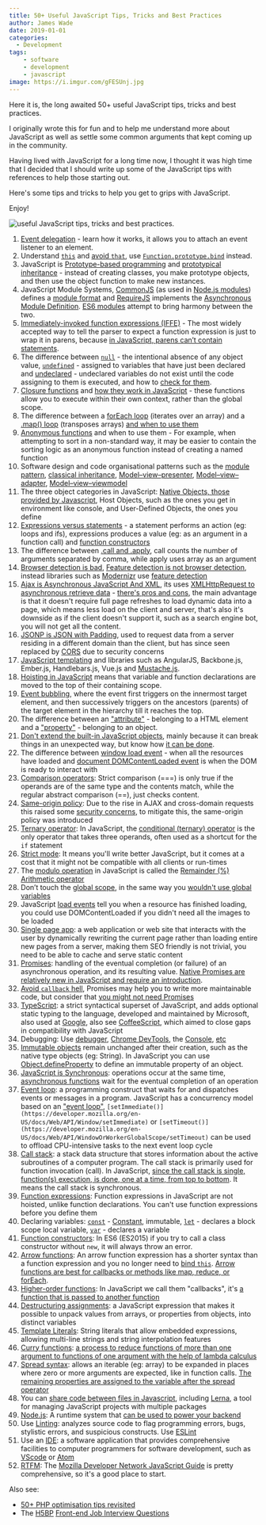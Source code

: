 ```yaml
---
title: 50+ Useful JavaScript Tips, Tricks and Best Practices
author: James Wade
date: 2019-01-01
categories:
  - Development
tags:
    - software
    - development
    - javascript
image: https://i.imgur.com/gFESUnj.jpg
---
```


Here it is, the long awaited 50+ useful JavaScript tips, tricks and best practices.

I originally wrote this for fun and to help me understand more about JavaScript as well as settle some common arguments that kept coming up in the community.

Having lived with JavaScript for a long time now, I thought it was high time that I decided that I should write up some of the JavaScript tips with references to help those starting out.

Here's some tips and tricks to help you get to grips with JavaScript.

Enjoy!

<!--more-->

![useful JavaScript tips, tricks and best practices.](https://i.imgur.com/gFESUnj.jpg)

1. [Event delegation](https://learn.jquery.com/events/event-delegation/) - learn how it works, it allows you to attach an event listener to an element.
2. Understand [`this`](https://developer.mozilla.org/en-US/docs/Web/JavaScript/Reference/Operators/this) and [avoid `that`](https://www.smashingmagazine.com/2014/01/understanding-javascript-function-prototype-bind/), use [`Function.prototype.bind`](http://lucybain.com/blog/2014/function-prototype-bind/) instead.
3. JavaScript is [Prototype-based programming](https://en.wikipedia.org/wiki/Prototype-based_programming) and [prototypical inheritance](http://crockford.com/javascript/prototypal.html) - instead of creating classes, you make prototype objects, and then use the object function to make new instances.
4. JavaScript Module Systems, [CommonJS](http://www.commonjs.org/) (as used in [Node.js modules](https://nodejs.org/api/modules.html)) defines a [module format](http://wiki.commonjs.org/wiki/Modules/1.1.1) and [RequireJS]() implements the [Asynchronous Module Definition](https://github.com/amdjs/amdjs-api/blob/master/AMD.md). [ES6 modules](http://2ality.com/2014/09/es6-modules-final.html) attempt to bring harmony between the two.
5. [Immediately-invoked function expressions (IFFE)](https://en.wikipedia.org/wiki/Immediately-invoked_function_expression) - The most widely accepted way to tell the parser to expect a function expression is just to wrap it in parens, because [in JavaScript, parens can’t contain statements](http://benalman.com/news/2010/11/immediately-invoked-function-expression/).
6. The difference between [`null`](https://developer.mozilla.org/en-US/docs/Web/JavaScript/Reference/Global_Objects/null) - the intentional absence of any object value, [`undefined`](https://developer.mozilla.org/en-US/docs/Glossary/Undefined) - assigned to variables that have just been declared and [undeclared](https://developer.mozilla.org/en-US/docs/Web/JavaScript/Reference/Statements/var) - undeclared variables do not exist until the code assigning to them is executed, and how to [check for them](http://lucybain.com/blog/2014/null-undefined-undeclared/).
7. [Closure functions](https://en.wikipedia.org/wiki/Closure_(computer_programming)) and [how they work in JavaScript](https://medium.com/dailyjs/i-never-understood-javascript-closures-9663703368e8) - these functions allow you to execute within their own context, rather than the global scope.
8. The difference between a [forEach loop](https://developer.mozilla.org/en-US/docs/Web/JavaScript/Reference/Global_Objects/Array/forEach) (iterates over an array) and a [.map() loop](https://developer.mozilla.org/en-US/docs/Web/JavaScript/Reference/Global_Objects/Array/map) (transposes arrays) [and when to use them](http://2ality.com/2011/04/iterating-over-arrays-and-objects-in.html)
9. [Anonymous functions](https://en.wikipedia.org/wiki/Anonymous_function) and when to use them - For example, when attempting to sort in a non-standard way, it may be easier to contain the sorting logic as an anonymous function instead of creating a named function
10. Software design and code organisational patterns such as the [module pattern](https://addyosmani.com/resources/essentialjsdesignpatterns/book/#modulepatternjavascript), [classical inheritance](http://crockford.com/javascript/inheritance.html), [Model–view–presenter](https://en.wikipedia.org/wiki/Model%E2%80%93view%E2%80%93presenter), [Model–view–adapter](https://en.wikipedia.org/wiki/Model%E2%80%93view%E2%80%93adapter), [Model–view–viewmodel](https://en.wikipedia.org/wiki/Model%E2%80%93view%E2%80%93viewmodel)
11. The three object categories in JavaScript: [Native Objects, those provided by Javascript](https://developer.mozilla.org/en-US/docs/Web/JavaScript/Reference/Global_Objects), Host Objects, such as the ones you get in environment like console, and User-Defined Objects, the ones you define
12. [Expressions versus statements](http://2ality.com/2012/09/expressions-vs-statements.html) - a statement performs an action (eg: loops and ifs), expressions produces a value (eg: as an argument in a function call) and [function constructors](https://developer.mozilla.org/en-US/docs/Web/JavaScript/Reference/Global_Objects/Function) 
13. The difference between [.call and .apply](https://odetocode.com/blogs/scott/archive/2007/07/04/function-apply-and-function-call-in-javascript.aspx), call counts the number of arguments separated by comma, while apply uses array as an argument
14. [Browser detection is bad](https://css-tricks.com/browser-detection-is-bad/), [Feature detection is not browser detection](https://humanwhocodes.com/blog/2009/12/29/feature-detection-is-not-browser-detection/), instead libraries such as [Modernizr](https://en.wikipedia.org/wiki/Modernizr) use [feature detection](https://en.wikipedia.org/wiki/Feature_detection_(web_development))
15. [Ajax is Asynchronous JavaScript And XML](https://en.wikipedia.org/wiki/Ajax_(programming)), its uses [XMLHttpRequest to asynchronous retrieve data](http://adaptivepath.org/ideas/ajax-new-approach-web-applications/) - [there's pros and cons](https://dzone.com/articles/pros-and-cons-of-ajax), the main advantage is that it doesn't require full page refreshes to load dynamic data into a page, which means less load on the client and server, that's also it's downside as if the client doesn't support it, such as a search engine bot, you will not get all the content.
16. [JSONP is JSON with Padding](https://en.wikipedia.org/wiki/JSONP), used to request data from a server residing in a different domain than the client, but has since seen replaced by [CORS](https://en.wikipedia.org/wiki/Cross-origin_resource_sharing) due to security concerns
17. [JavaScript templating](https://en.wikipedia.org/wiki/JavaScript_templating) and libraries such as AngularJS, Backbone.js, Ember.js, Handlebars.js, Vue.js and [Mustache.js](https://web.archive.org/web/20130513103343/http://iviewsource.com/codingtutorials/introduction-to-javascript-templating-with-mustache-js/).
18. [Hoisting in JavaScript](https://developer.mozilla.org/en-US/docs/Glossary/Hoisting) means that variable and function declarations are moved to the top of their containing scope.
19. [Event bubbling](https://en.wikipedia.org/wiki/Event_bubbling), where the event first triggers on the innermost target element, and then successively triggers on the ancestors (parents) of the target element in the hierarchy till it reaches the top.
20. The difference between an ["attribute"](https://en.wikipedia.org/wiki/HTML_attribute) - belonging to a HTML element and a ["property"](https://developer.mozilla.org/en-US/docs/Web/JavaScript/Reference/Operators/Property_accessors) - belonging to an object.
21. [Don't extend the built-in JavaScript objects](http://perfectionkills.com/extending-native-builtins/), mainly because it can break things in an unexpected way, but know how [it can be done](http://htmlcssjavascript.com/javascript/interviewing-with-me-heres-an-easter-egg-ill-ask-you-this-javascript-question-during-the-interview/).
22. The difference between [window load event](https://developer.mozilla.org/en-US/docs/Web/Events/load) - when all the resources have loaded and [document DOMContentLoaded event](https://developer.mozilla.org/en-US/docs/Web/Events/DOMContentLoaded) is when the DOM is ready to interact with
23. [Comparison operators](https://developer.mozilla.org/en-US/docs/Web/JavaScript/Reference/Operators/Comparison_Operators): Strict comparison (===) is only true if the operands are of the same type and the contents match, while the regular abstract comparison (==), just checks content.
24. [Same-origin policy](https://en.wikipedia.org/wiki/Same-origin_policy): Due to the rise in AJAX and cross-domain requests this raised some [security concerns](https://www.w3.org/2001/tag/2011/02/security-web.html), to mitigate this, the same-origin policy was introduced
25. [Ternary operator](https://en.wikipedia.org/wiki/Ternary_operation): In JavaScript, the [conditional (ternary) operator](https://developer.mozilla.org/en-US/docs/Web/JavaScript/Reference/Operators/Conditional_Operator) is the only operator that takes three operands, often used as a shortcut for the `if` statement
26. [Strict mode](https://developer.mozilla.org/en-US/docs/Web/JavaScript/Reference/Strict_mode): It means you'll write better JavaScript, but it comes at a cost that it might not be compatible with all clients or run-times
27. The [modulo operation](https://en.wikipedia.org/wiki/Modulo_operation) in JavaScript is called the [Remainder (%) Arithmetic operator](https://developer.mozilla.org/en-US/docs/Web/JavaScript/Reference/Operators/Arithmetic_Operators#Remainder_())
28. Don’t touch the [global scope](https://developer.mozilla.org/en-US/docs/Glossary/global_scope), in the same way you [wouldn't use global variables](http://wiki.c2.com/?GlobalVariablesAreBad)
29. JavaScript [load events](https://developer.mozilla.org/en-US/docs/Web/Events/load) tell you when a resource has finished loading, you could use DOMContentLoaded if you didn't need all the images to be loaded
30. [Single page app](https://en.wikipedia.org/wiki/Single-page_application):  a web application or web site that interacts with the user by dynamically rewriting the current page rather than loading entire new pages from a server, making them SEO friendly is not trivial, you need to be able to cache and serve static content
31. [Promises](https://developer.mozilla.org/en-US/docs/Web/JavaScript/Reference/Global_Objects/Promise): handling of the eventual completion (or failure) of an asynchronous operation, and its resulting value. [Native Promises are relatively new in JavaScript and require an introduction](https://developers.google.com/web/fundamentals/primers/promises).
32. [Avoid `callback` hell](http://callbackhell.com/), Promises may help you to write more maintainable code, but consider that [you might not need Promises](https://blog.objectivedynamics.com/you-might-not-need-promises-5622fe470979)
33. [TypeScript](https://en.wikipedia.org/wiki/TypeScript): a strict syntactical superset of JavaScript, and adds optional static typing to the language, developed and maintained by Microsoft, also used at [Google](http://neugierig.org/software/blog/2018/09/typescript-at-google.html), also see [CoffeeScript](https://en.wikipedia.org/wiki/CoffeeScript), which aimed to close gaps in compatibility with JavaScript
34. Debugging: Use [debugger](https://developer.mozilla.org/en-US/docs/Web/JavaScript/Reference/Statements/debugger), [Chrome DevTools](https://developers.google.com/web/tools/chrome-devtools/javascript/), the [Console](https://developers.google.com/web/tools/chrome-devtools/console/console-write), [etc](https://medium.com/@interdigitizer/5-debugging-tools-every-javascript-programmer-should-know-and-use-38575141689c)
35. [Immutable objects](https://en.wikipedia.org/wiki/Immutable_object) remain unchanged after their creation, such as the native type objects (eg: String). In JavaScript you can use [Object.defineProperty](https://developer.mozilla.org/en-US/docs/Web/JavaScript/Reference/Global_Objects/Object/defineProperty) to define an immutable property of an object.
36. [JavaScript is Synchronous](https://medium.com/@kvosswinkel/is-javascript-synchronous-or-asynchronous-what-the-hell-is-a-promise-7aa9dd8f3bfb): operations occur at the same time, [asynchronous functions](https://developer.mozilla.org/en-US/docs/Web/JavaScript/Reference/Statements/async_function) wait for the eventual completion of an operation 
37. [Event loop](https://en.wikipedia.org/wiki/Event_loop): a programming construct that waits for and dispatches events or messages in a program. JavaScript has a concurrency model based on an ["event loop"](https://developer.mozilla.org/en-US/docs/Web/JavaScript/EventLoop), `[setImmediate()](https://developer.mozilla.org/en-US/docs/Web/API/Window/setImmediate)` or `[setTimeout()](https://developer.mozilla.org/en-US/docs/Web/API/WindowOrWorkerGlobalScope/setTimeout)` can be used to offload CPU-intensive tasks to the next event loop cycle
38. [Call stack](https://en.wikipedia.org/wiki/Call_stack): a stack data structure that stores information about the active subroutines of a computer program. The call stack is primarily used for function invocation (call). In JavaScript, [since the call stack is single, function(s) execution, is done, one at a time, from top to bottom](https://medium.freecodecamp.org/understanding-the-javascript-call-stack-861e41ae61d4). It means the call stack is synchronous.
39. [Function expressions](https://developer.mozilla.org/en-US/docs/web/JavaScript/Reference/Operators/function): Function expressions in JavaScript are not hoisted, unlike function declarations. You can't use function expressions before you define them
40. Declaring variables: [`const`](https://developer.mozilla.org/en-US/docs/Web/JavaScript/Reference/Statements/const) - [Constant](https://en.wikipedia.org/wiki/Constant_(computer_programming)), immutable, [`let`](https://developer.mozilla.org/en-US/docs/Web/JavaScript/Reference/Statements/let) - declares a block scope local variable, [`var`](https://developer.mozilla.org/en-US/docs/Web/JavaScript/Reference/Statements/var) - declares a variable
41. [Function constructors](https://medium.com/javascript-scene/javascript-factory-functions-vs-constructor-functions-vs-classes-2f22ceddf33e): In ES6 (ES2015) if you try to call a class constructor without `new`, it will always throw an error.
42. [Arrow functions](https://developer.mozilla.org/en-US/docs/Web/JavaScript/Reference/Functions/Arrow_functions): An arrow function expression has a shorter syntax than a function expression and you no longer need to [bind `this`](https://medium.freecodecamp.org/when-and-why-you-should-use-es6-arrow-functions-and-when-you-shouldnt-3d851d7f0b26). [Arrow functions are best for callbacks or methods like map, reduce, or forEach](https://medium.com/tfogo/advantages-and-pitfalls-of-arrow-functions-a16f0835799e).
43. [Higher-order functions](https://en.wikipedia.org/wiki/Higher-order_function): In JavaScript we call them "callbacks", it's [a function that is passed to another function](http://javascriptissexy.com/understand-javascript-callback-functions-and-use-them/)
44. [Destructuring assignments](https://developer.mozilla.org/en-US/docs/Web/JavaScript/Reference/Operators/Destructuring_assignment): a JavaScript expression that makes it possible to unpack values from arrays, or properties from objects, into distinct variables
45. [Template Literals](https://developer.mozilla.org/en-US/docs/Web/JavaScript/Reference/Template_literals): String literals that allow embedded expressions, allowing multi-line strings and string interpolation features
46. [Curry functions](https://en.wikipedia.org/wiki/Currying): [a process to reduce functions of more than one argument to functions of one argument with the help of lambda calculus](https://blog.benestudio.co/currying-in-javascript-es6-540d2ad09400)
47. [Spread syntax](https://developer.mozilla.org/en-US/docs/Web/JavaScript/Reference/Operators/Spread_syntax): allows an iterable (eg: array) to be expanded in places where zero or more arguments are expected, like in function calls. [The remaining properties are assigned to the variable after the spread operator](https://davidwalsh.name/spread-operator)
48. You can [share code between files in Javascript](https://hackernoon.com/5-practical-ways-to-share-code-from-npm-to-lerna-and-bit-732f2a4db512), including [Lerna](https://lernajs.io/), a tool for managing JavaScript projects with multiple packages
49. [Node.js](https://en.wikipedia.org/wiki/Node.js): A runtime system that [can be used to power your backend](https://www.netguru.co/blog/use-node-js-backend)
50. Use [Linting](https://en.wikipedia.org/wiki/Lint_(software)): analyzes source code to flag programming errors, bugs, stylistic errors, and suspicious constructs. Use [ESLint](https://medium.com/the-node-js-collection/why-and-how-to-use-eslint-in-your-project-742d0bc61ed7)
51. Use an [IDE](https://en.wikipedia.org/wiki/Integrated_development_environment): a software application that provides comprehensive facilities to computer programmers for software development, such as [VScode](https://code.visualstudio.com/) or [Atom](https://atom.io/)
52. [RTFM](http://en.wikipedia.org/wiki/RTFM): The [Mozilla Developer Network JavaScript Guide](https://developer.mozilla.org/bm/docs/Web/JavaScript/Guide) is pretty comprehensive, so it's a good place to start.

Also see:
- [50+ PHP optimisation tips revisited](/50-php-optimisation-tips-revisited/)
- The [H5BP](https://github.com/h5bp) [Front-end Job Interview Questions](https://h5bp.github.io/Front-end-Developer-Interview-Questions/#js-questions)

